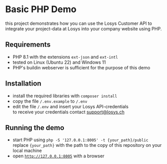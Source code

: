 # Basic PHP Demo

this project demonstrates how you can use the Losys Customer API to integrate your
project-data at Losys into your company website using PHP.

## Requirements

- PHP 8.1 with the extensions `ext-json` and `ext-intl`
- tested on Linux (Ubuntu 22) and Windows 11
- PHP's buildin webserver is sufficient for the purpose of this demo  

## Installation
- install the required libraries with `composer install`
- copy the file `/.env.example` to `/.env`
- edit the file `/.env` and insert your Losys API-credentials  
  to receive your credentials contact [support@losys.ch](mailto:support@losys.ch)

## Running the demo
- start PHP using `php -S '127.0.0.1:8005' -t {your_path}/public`  
  replace `{your_path}` with the path to the copy of this repository on 
  your local machine
- open [`http://127.0.0.1:8005`](http://127.0.0.1:8005) with a browser